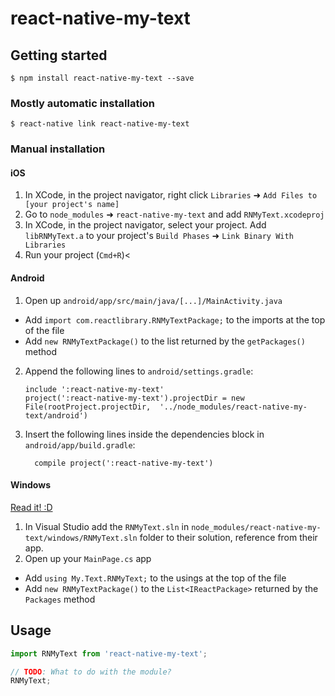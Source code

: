
# react-native-my-text

## Getting started

`$ npm install react-native-my-text --save`

### Mostly automatic installation

`$ react-native link react-native-my-text`

### Manual installation


#### iOS

1. In XCode, in the project navigator, right click `Libraries` ➜ `Add Files to [your project's name]`
2. Go to `node_modules` ➜ `react-native-my-text` and add `RNMyText.xcodeproj`
3. In XCode, in the project navigator, select your project. Add `libRNMyText.a` to your project's `Build Phases` ➜ `Link Binary With Libraries`
4. Run your project (`Cmd+R`)<

#### Android

1. Open up `android/app/src/main/java/[...]/MainActivity.java`
  - Add `import com.reactlibrary.RNMyTextPackage;` to the imports at the top of the file
  - Add `new RNMyTextPackage()` to the list returned by the `getPackages()` method
2. Append the following lines to `android/settings.gradle`:
  	```
  	include ':react-native-my-text'
  	project(':react-native-my-text').projectDir = new File(rootProject.projectDir, 	'../node_modules/react-native-my-text/android')
  	```
3. Insert the following lines inside the dependencies block in `android/app/build.gradle`:
  	```
      compile project(':react-native-my-text')
  	```

#### Windows
[Read it! :D](https://github.com/ReactWindows/react-native)

1. In Visual Studio add the `RNMyText.sln` in `node_modules/react-native-my-text/windows/RNMyText.sln` folder to their solution, reference from their app.
2. Open up your `MainPage.cs` app
  - Add `using My.Text.RNMyText;` to the usings at the top of the file
  - Add `new RNMyTextPackage()` to the `List<IReactPackage>` returned by the `Packages` method


## Usage
```javascript
import RNMyText from 'react-native-my-text';

// TODO: What to do with the module?
RNMyText;
```
  